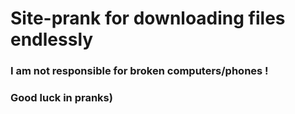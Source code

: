 # Site-prank for downloading files endlessly

### I am not responsible for broken computers/phones !

### Good luck in pranks)
